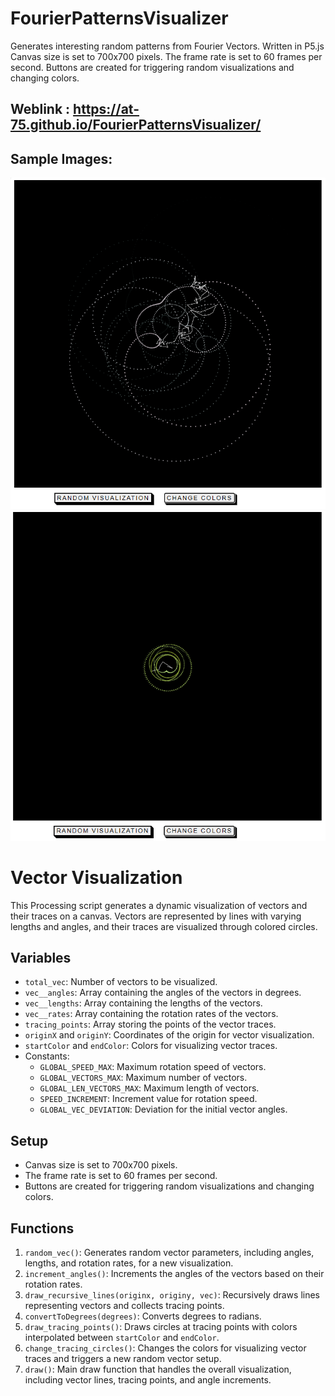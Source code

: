 # FourierPatternsVisualizer
Generates interesting random patterns from Fourier Vectors. Written in P5.js
Canvas size is set to 700x700 pixels.
The frame rate is set to 60 frames per second.
Buttons are created for triggering random visualizations and changing colors.



## Weblink : https://at-75.github.io/FourierPatternsVisualizer/

## Sample Images:

![Image 1](https://github.com/at-75/FourierPatternsVisualizer/blob/at-75-patch-1/sample_images/img1.png)
![Image 2](https://github.com/at-75/FourierPatternsVisualizer/blob/at-75-patch-1/sample_images/img2.png)

# Vector Visualization

This Processing script generates a dynamic visualization of vectors and their traces on a canvas. Vectors are represented by lines with varying lengths and angles, and their traces are visualized through colored circles.

## Variables

- `total_vec`: Number of vectors to be visualized.
- `vec__angles`: Array containing the angles of the vectors in degrees.
- `vec__lengths`: Array containing the lengths of the vectors.
- `vec__rates`: Array containing the rotation rates of the vectors.
- `tracing_points`: Array storing the points of the vector traces.
- `originX` and `originY`: Coordinates of the origin for vector visualization.
- `startColor` and `endColor`: Colors for visualizing vector traces.
- Constants:
  - `GLOBAL_SPEED_MAX`: Maximum rotation speed of vectors.
  - `GLOBAL_VECTORS_MAX`: Maximum number of vectors.
  - `GLOBAL_LEN_VECTORS_MAX`: Maximum length of vectors.
  - `SPEED_INCREMENT`: Increment value for rotation speed.
  - `GLOBAL_VEC_DEVIATION`: Deviation for the initial vector angles.

## Setup

- Canvas size is set to 700x700 pixels.
- The frame rate is set to 60 frames per second.
- Buttons are created for triggering random visualizations and changing colors.

## Functions

1. `random_vec()`: Generates random vector parameters, including angles, lengths, and rotation rates, for a new visualization.
2. `increment_angles()`: Increments the angles of the vectors based on their rotation rates.
3. `draw_recursive_lines(originx, originy, vec)`: Recursively draws lines representing vectors and collects tracing points.
4. `convertToDegrees(degrees)`: Converts degrees to radians.
5. `draw_tracing_points()`: Draws circles at tracing points with colors interpolated between `startColor` and `endColor`.
6. `change_tracing_circles()`: Changes the colors for visualizing vector traces and triggers a new random vector setup.
7. `draw()`: Main draw function that handles the overall visualization, including vector lines, tracing points, and angle increments.
